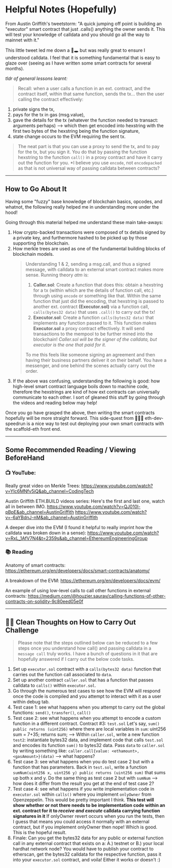 # Helpful Notes (Hopefully)

From Austin Griffith's tweetstorm: "A quick jumping off point is building an "executor" smart contract that just .calls() anything the owner sends it.
This will test your knowledge of calldata and you should go all the way to mainnet with it."

This little tweet led me down a 🐇🕳 but was really great to ensure I understood calldata. I feel that it is something fundamental that is easy to glaze over (seeing as I have written some smart contracts for several months).

_tldr of general lessons learnt:_

> Recall: when a user calls a function in an ext. contract, and the contract itself, within that same function, sends the tx... then the user calling the contract effectively:

1. private signs the tx,
2. pays for the tx in gas (msg.value),
3. gave the details for the tx (whatever the function needed to transact: arguments perhaps) --> which then get encoded into hexstring with the first two bytes of the hexstring being the function signature,
4. state change occurs to the EVM requiring the sent tx.

> The neat part is that you can use a proxy to send the tx, and to pay for the tx, but you sign it. You do that by passing the function hexstring to the function `call()` in a proxy contract and have it carry out the function for you. \*I believe you use `encode`, not `encodepacked` as that is not universal way of passing calldata between contracts?

---

## How to Go About It

Having some "fuzzy" base knowledge of blockchain basics, opcodes, and whatnot, the following really helped me in understanding more under the hood!

Going through this material helped me understand these main take-aways:

1. How crypto-backed transactions were composed of tx details signed by a private key, and furthermore hashed to be picked up by those supporting the blockchain.
2. How merkle trees are used as one of the fundamental building blocks of blockchain models.
   > Understanding 1 & 2, sending a msg.call, and thus a signed message, with calldata to an external smart contract makes more sense. Running theory _atm_ is:
   >
   > 1. **Caller.sol**: Create a function that does this: obtain a hexstring for a tx (within which are the details of function call, etc.) through using `encode` or something like that. Within the same function that just did the encoding, that hexstring is passed to another ext. contract **(Executor.sol)** via a function call, `calls(bytes32 data)` that uses `.call()` to carry out the tx!
   > 2. **Executor.sol**: Create a function `calls(bytes32 data)` that implements any function passed to it. This function makes **Executor.sol** a proxy contract effectively. It will send transactions to the mempool to be further mined into the blockchain! _Caller.sol will be the signer of the calldata, but executor is the one that paid for it._
   >
   > To me this feels like someone signing an agreement and then having their business partners deliver it on their behalf. You have a messenger, and one behind the scenes actually carry out the order.
3. If the above was confusing, understanding the following is good: how high-level smart contract language boils down to machine code, therefore the hexstrings are kind of how ext contracts can universally communicate to each other. I sort of gleaned this stuff by going through the videos and reading below may help!

Once you go have grasped the above, then writing the smart contracts hopefully will be more straight forward. This side-quest from 🏃🏻‍♂️ eth-dev-speedrun is a nice way to test out deploying your own smart contracts with the scaffold-eth front end.

---

## Some Recommended Reading / Viewing BeforeHand

### 📺 YouTube:

Really great video on Merkle Trees: https://www.youtube.com/watch?v=YIc6MNfv5iQ&ab_channel=CodingTech

Austin Griffith ETH.BUILD videos series: Here's the first and last one, watch all in between IMO.
https://www.youtube.com/watch?v=QJ010l-pBpE&ab_channel=AustinGriffith
https://www.youtube.com/watch?v=-6aYBdnJ-nM&ab_channel=AustinGriffith

A deeper dive into the EVM (I found it helpful to really imprint how the calldata was broken down in a sense): https://www.youtube.com/watch?v=RxL_1AfV7N4&t=2359s&ab_channel=EthereumEngineeringGroup

### 📚 Reading

Anatomy of smart contracts: https://ethereum.org/en/developers/docs/smart-contracts/anatomy/

A breakdown of the EVM: https://ethereum.org/en/developers/docs/evm/

An example of using low-level calls to call other functions in external contracts: https://medium.com/@houzier.saurav/calling-functions-of-other-contracts-on-solidity-9c80eed05e0f

---

## 💪🏼 Clean Thoughts on How to Carry Out Challenge

> Please note that the steps outlined below can be reduced to a few steps once you understand how call() and passing calldata in a `message call` truly works. I have a bunch of questions in it that are hopefully answered if I carry out the below code tasks.

1. Set up `executor.sol` contract with a `calls(bytes32 data)` function that carries out the function call associated to `data`.
2. Set up another contract `caller.sol` that has a function that passes calldata to `calls()` within `executor.sol`.
3. Go through the numerous test cases to see how the EVM will respond once the code is compiled and you attempt to interact with it as a user within debug tab.
4. Test case 1: see what happens when you attempt to carry out the global functions: `send()`, `transfer()`, `call()`
5. Test case 2: see what happens when you attempt to encode a custom function in a different contract. Contract #3: `test.sol` Let's say, `sum() public returns (uint256)` where there are local variables in `sum`: uint256 sum = 7+35; returns sum; --> Within `caller.sol`, write a new function `test2`: instantiate bytes32 data, and implement code that calls `test.sol` and encodes its function `sum()` to bytes32 data. Pass `data` to `caller.sol` by writing something like: `caller.call{value: <ethamount>, <gasAmount>}(data)` --> what happens?
6. Test case 3: see what happens when you do test case 2 but with a function that has parameters. Back in `test.sol`, write a function `sumNum(uint256 x, uint256 y) public returns (uint256 sum)` that sums up both x and y. Do the same thing as test case 2 but with `sumNum` --> how does it differ from the result you get at the end of test case 2?
7. Test case 4: see what happens if you write implementation code in `executor.sol` within `calls()` where you implement `onlyOwner` from Openzeppelin. This would be pretty important I think. **This test will show whether or not there needs to be implementation code within an ext. contract for it to _receive and execute_ calldata carrying function signatures in it** If onlyOwner revert occurs when you run the tests, then I guess that means you could access it normally with an external contract, but if you implement onlyOwner then nope! Which is good. This is the hopeful result.
8. Finale: Can you get the bytes32 data for any public or external function call in any external contract that exists on a: A.) testnet or B.) your local hardhat network node? You would have to publish your contract to etherscan, get the bytes32 calldata for the respective function, pass it into your `executor.sol` contract, and voila! Either it works or doesn't :)
